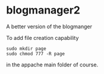# blogmanager2
A better version of the blogmanger

To  add file creation capability 
```
sudo mkdir page
sudo chmod 777 -R page
```
in the appache main folder of course.

